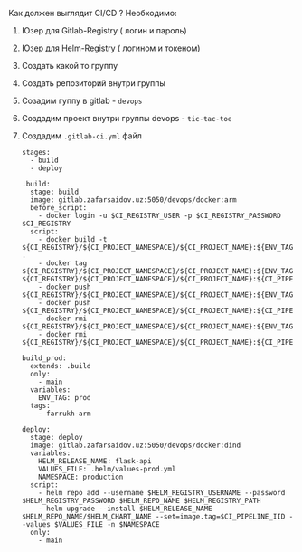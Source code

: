 Как должен выглядит CI/CD ?
Необходимо: 
1) Юзер для Gitlab-Registry ( логин и пароль) 
2) Юзер для Helm-Registry ( логином и токеном)
3) Создать какой то группу
4) Создать репозиторий внутри группы

1) Созадим гуппу в gitlab - ```devops```
2) Создадим проект внутри группы devops - ```tic-tac-toe```
3) Создадим ```.gitlab-ci.yml``` файл
   ```
   stages:
     - build
     - deploy 

   .build:
     stage: build
     image: gitlab.zafarsaidov.uz:5050/devops/docker:arm
     before_script:
       - docker login -u $CI_REGISTRY_USER -p $CI_REGISTRY_PASSWORD $CI_REGISTRY
     script: 
       - docker build -t ${CI_REGISTRY}/${CI_PROJECT_NAMESPACE}/${CI_PROJECT_NAME}:${ENV_TAG} .
       - docker tag ${CI_REGISTRY}/${CI_PROJECT_NAMESPACE}/${CI_PROJECT_NAME}:${ENV_TAG} ${CI_REGISTRY}/${CI_PROJECT_NAMESPACE}/${CI_PROJECT_NAME}:${CI_PIPELINE_IID}
       - docker push ${CI_REGISTRY}/${CI_PROJECT_NAMESPACE}/${CI_PROJECT_NAME}:${ENV_TAG}
       - docker push ${CI_REGISTRY}/${CI_PROJECT_NAMESPACE}/${CI_PROJECT_NAME}:${CI_PIPELINE_IID}
       - docker rmi ${CI_REGISTRY}/${CI_PROJECT_NAMESPACE}/${CI_PROJECT_NAME}:${ENV_TAG}
       - docker rmi ${CI_REGISTRY}/${CI_PROJECT_NAMESPACE}/${CI_PROJECT_NAME}:${CI_PIPELINE_IID}

   build_prod:
     extends: .build
     only:
       - main
     variables:
       ENV_TAG: prod
     tags:
       - farrukh-arm

   deploy:
     stage: deploy
     image: gitlab.zafarsaidov.uz:5050/devops/docker:dind
     variables:
       HELM_RELEASE_NAME: flask-api
       VALUES_FILE: .helm/values-prod.yml
       NAMESPACE: production
     script:
       - helm repo add --username $HELM_REGISTRY_USERNAME --password $HELM_REGISTRY_PASSWORD $HELM_REPO_NAME $HELM_REGISTRY_PATH
       - helm upgrade --install $HELM_RELEASE_NAME $HELM_REPO_NAME/$HELM_CHART_NAME --set=image.tag=$CI_PIPELINE_IID --values $VALUES_FILE -n $NAMESPACE
     only:
       - main
   ```

